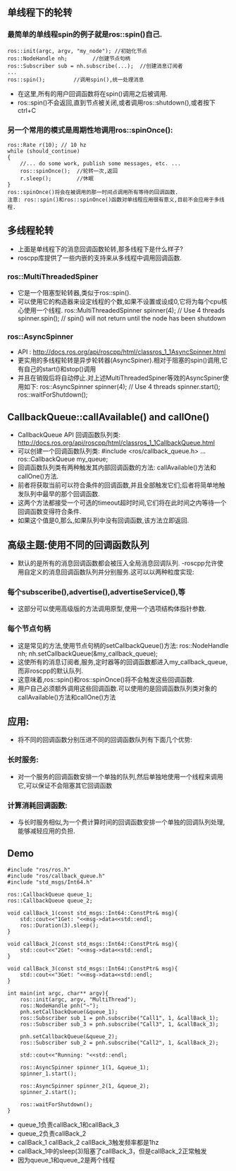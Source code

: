 ## 单线程下的轮转
### 最简单的单线程spin的例子就是ros::spin()自己.
	ros::init(argc, argv, "my_node"); //初始化节点
	ros::NodeHandle nh;        //创建节点句柄
	ros::Subscriber sub = nh.subscribe(...);  //创建消息订阅者
	...
	ros::spin();         //调用spin(),统一处理消息
- 在这里,所有的用户回调函数将在spin()调用之后被调用.
- ros::spin()不会返回,直到节点被关闭,或者调用ros::shutdown(),或者按下ctrl+C

### 另一个常用的模式是周期性地调用ros::spinOnce():
	ros::Rate r(10); // 10 hz
	while (should_continue)
	{
		//... do some work, publish some messages, etc. ...
		ros::spinOnce();  //轮转一次,返回
		r.sleep();        //休眠
	}
	ros::spinOnce()将会在被调用的那一时间点调用所有等待的回调函数.
	注意: ros::spin()和ros::spinOnce()函数对单线程应用很有意义,目前不会应用于多线程.

## 多线程轮转
- 上面是单线程下的消息回调函数轮转,那多线程下是什么样子?
- roscpp库提供了一些内嵌的支持来从多线程中调用回调函数.
### ros::MultiThreadedSpiner
- 它是一个阻塞型轮转器,类似于ros::spin().
- 可以使用它的构造器来设定线程的个数,如果不设置或设成0,它将为每个cpu核心使用一个线程.
	ros::MultiThreadedSpinner spinner(4); // Use 4 threads
	spinner.spin(); // spin() will not return until the node has been shutdown
### ros::AsyncSpinner
- API : http://docs.ros.org/api/roscpp/html/classros_1_1AsyncSpinner.html
- 更实用的多线程轮转是异步轮转器(AsyncSpiner).相对于阻塞的spin()调用,它有自己的start()和stop()调用
- 并且在销毁后将自动停止.对上述MultiThreadedSpiner等效的AsyncSpiner使用如下:
	ros::AsyncSpinner spinner(4); // Use 4 threads
	spinner.start();
	ros::waitForShutdown();

## CallbackQueue::callAvailable() and callOne()
- CallbackQueue API 回调函数队列类: http://docs.ros.org/api/roscpp/html/classros_1_1CallbackQueue.html
- 可以创建一个回调函数队列类:
	#include <ros/callback_queue.h>
	...
	ros::CallbackQueue my_queue;
- 回调函数队列类有两种触发其内部回调函数的方法: callAvailable()方法和callOne()方法.
- 前者将获取当前可以符合条件的回调函数,并且全部触发它们;后者将简单地触发队列中最早的那个回调函数.
- 这两个方法都接受一个可选的timeout超时时间,它们将在此时间之内等待一个回调函数变得符合条件.
- 如果这个值是0,那么,如果队列中没有回调函数,该方法立即返回.

## 高级主题:使用不同的回调函数队列
- 默认的是所有的消息回调函数都会被压入全局消息回调队列.
-roscpp允许使用自定义的消息回调函数队列并分别服务.这可以以两种粒度实现:
### 每个subsceribe(),advertise(),advertiseService(),等
- 这部分可以使用高级版的方法调用原型,使用一个选项结构体指针参数.
### 每个节点句柄
- 这是常见的方法,使用节点句柄的setCallbackQueue()方法:
	ros::NodeHandle nh;
	nh.setCallbackQueue(&my_callback_queue);
- 这使所有的消息订阅者,服务,定时器等的回调函数都进入my_callback_queue,而非roscpp的默认队列.
- 这意味着,ros::spin()和ros::spinOnce()将不会触发这些回调函数.
- 用户自己必须额外调用这些回调函数.可以使用的是回调函数队列类对象的callAvailable()方法和callOne()方法
       
## 应用:
- 将不同的回调函数分别压进不同的回调函数队列有下面几个优势:
### 长时服务:
- 对一个服务的回调函数安排一个单独的队列,然后单独地使用一个线程来调用它,可以保证不会阻塞其它回调函数
### 计算消耗回调函数:
- 与长时服务相似,为一个费计算时间的回调函数安排一个单独的回调队列处理,能够减轻应用的负担.

## Demo
	#include "ros/ros.h"
	#include "ros/callback_queue.h"
	#include "std_msgs/Int64.h"

	ros::CallbackQueue queue_1;
	ros::CallbackQueue queue_2;

	void callBack_1(const std_msgs::Int64::ConstPtr& msg){
		std::cout<<"1Get: "<<msg->data<<std::endl;
		ros::Duration(3).sleep();
	}

	void callBack_2(const std_msgs::Int64::ConstPtr& msg){
		std::cout<<"2Get: "<<msg->data<<std::endl;
	}

	void callBack_3(const std_msgs::Int64::ConstPtr& msg){
		std::cout<<"3Get: "<<msg->data<<std::endl;
	}

	int main(int argc, char** argv){
		ros::init(argc, argv, "MultiThread");
		ros::NodeHandle pnh("~");
		pnh.setCallbackQueue(&queue_1);
		ros::Subscriber sub_1 = pnh.subscribe("Call1", 1, &callBack_1);
		ros::Subscriber sub_3 = pnh.subscribe("Call3", 1, &callBack_3);

		pnh.setCallbackQueue(&queue_2);
		ros::Subscriber sub_2 = pnh.subscribe("Call2", 1, &callBack_2);

		std::cout<<"Running: "<<std::endl;

		ros::AsyncSpinner spinner_1(1, &queue_1);
		spinner_1.start();

		ros::AsyncSpinner spinner_2(1, &queue_2);
		spinner_2.start();

		ros::waitForShutdown();
	}
- queue_1负责callBack_1和callBack_3
- queue_2负责callBack_2
- callBack_1 callBack_2 callBack_3触发频率都是1hz
- callBack_1中的sleep(3)阻塞了callBack_3，但是callBack_2正常触发
- 因为queue_1和queue_2是两个线程

